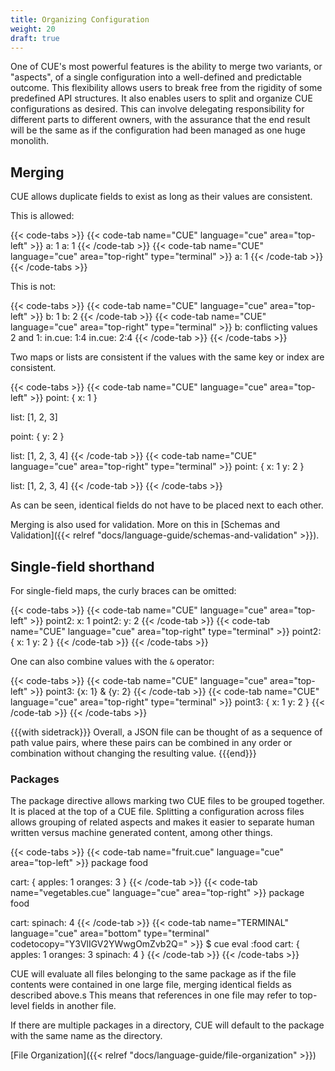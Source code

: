 ```yaml
---
title: Organizing Configuration
weight: 20
draft: true
---
```


One of CUE's most powerful features is the ability to merge two variants, or
"aspects", of a single configuration into a well-defined and predictable
outcome. This flexibility allows users to break free from the rigidity of some
predefined API structures. It also enables users to split and organize CUE
configurations as desired. This can involve delegating responsibility for
different parts to different owners, with the assurance that the end result will
be the same as if the configuration had been managed as one huge monolith.

## Merging

CUE allows duplicate fields to exist as long as their values are consistent.

This is allowed:

{{< code-tabs >}}
{{< code-tab name="CUE" language="cue" area="top-left" >}}
a: 1
a: 1
{{< /code-tab >}}
{{< code-tab name="CUE" language="cue" area="top-right" type="terminal" >}}
a: 1
{{< /code-tab >}}
{{< /code-tabs >}}

This is not:

{{< code-tabs >}}
{{< code-tab name="CUE" language="cue" area="top-left" >}}
b: 1
b: 2
{{< /code-tab >}}
{{< code-tab name="CUE" language="cue" area="top-right" type="terminal" >}}
b: conflicting values 2 and 1:
    in.cue: 1:4
    in.cue: 2:4
{{< /code-tab >}}
{{< /code-tabs >}}

Two maps or lists are consistent if the values with the same key or index are
consistent.

{{< code-tabs >}}
{{< code-tab name="CUE" language="cue" area="top-left" >}}
point: {
	x: 1
}

list: [1, 2, 3]

point: {
	y: 2
}

list: [1, 2, 3, 4]
{{< /code-tab >}}
{{< code-tab name="CUE" language="cue" area="top-right" type="terminal" >}}
point: {
    x: 1
    y: 2
}

list: [1, 2, 3, 4]
{{< /code-tab >}}
{{< /code-tabs >}}

As can be seen, identical fields do not have to be placed next to each other.

Merging is also used for validation.
More on this in
[Schemas and Validation]({{< relref "docs/language-guide/schemas-and-validation" >}}).

## Single-field shorthand

For single-field maps, the curly braces can be omitted:

{{< code-tabs >}}
{{< code-tab name="CUE" language="cue" area="top-left" >}}
point2: x: 1
point2: y: 2
{{< /code-tab >}}
{{< code-tab name="CUE" language="cue" area="top-right" type="terminal" >}}
point2: {
    x: 1
    y: 2
}
{{< /code-tab >}}
{{< /code-tabs >}}

One can also combine values with the `&` operator:

{{< code-tabs >}}
{{< code-tab name="CUE" language="cue" area="top-left" >}}
point3: {x: 1} & {y: 2}
{{< /code-tab >}}
{{< code-tab name="CUE" language="cue" area="top-right" type="terminal" >}}
point3: {
    x: 1
    y: 2
}
{{< /code-tab >}}
{{< /code-tabs >}}

{{{with sidetrack}}}
Overall, a JSON file can be thought of as a sequence of path value pairs, where
these pairs can be combined in any order or combination without changing the
resulting value.
{{{end}}}

### Packages

The package directive allows marking two CUE files to be grouped together.
It is placed at the top of a CUE file.
Splitting a configuration across files allows grouping of related aspects and
makes it easier to separate human written versus machine generated content,
among other things.

{{< code-tabs >}}
{{< code-tab name="fruit.cue" language="cue" area="top-left" >}}
package food

cart: {
	apples:  1
	oranges: 3
}
{{< /code-tab >}}
{{< code-tab name="vegetables.cue" language="cue" area="top-right" >}}
package food

cart: spinach: 4
{{< /code-tab >}}
{{< code-tab name="TERMINAL" language="cue" area="bottom" type="terminal" codetocopy="Y3VlIGV2YWwgOmZvb2Q=" >}}
$ cue eval :food
cart: {
	apples:  1
	oranges: 3
	spinach: 4
}
{{< /code-tab >}}
{{< /code-tabs >}}

CUE will evaluate all files belonging to the same package as if the file
contents were contained in one large file, merging identical fields as described
above.s This means that references in one file may refer to top-level fields in
another file.

<!-- TODO: add link to references -->

If there are multiple packages in a directory, CUE will default to the package
with the same name as the directory.

[File Organization]({{< relref "docs/language-guide/file-organization" >}})
